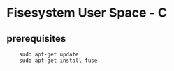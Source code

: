 # Fisesystem User Space - C

## prerequisites
```
    sudo apt-get update
    sudo apt-get install fuse
```

